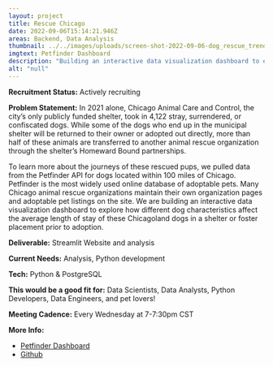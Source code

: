```yaml
---
layout: project
title: Rescue Chicago
date: 2022-09-06T15:14:21.946Z
areas: Backend, Data Analysis
thumbnail: ../../images/uploads/screen-shot-2022-09-06-dog_rescue_trends.png
imgtext: Petfinder Dashboard
description: "Building an interactive data visualization dashboard to explore how different dog characteristics affect the average length of stay."
alt: "null"
---
```

**Recruitment Status:** Actively recruiting

**Problem Statement:** In 2021 alone, Chicago Animal Care and Control, the city’s only publicly funded shelter, took in 4,122 stray, surrendered, or confiscated dogs. While some of the dogs who end up in the municipal shelter will be returned to their owner or adopted out directly, more than half of these animals are transferred to another animal rescue organization through the shelter’s Homeward Bound partnerships. 

To learn more about the journeys of these rescued pups, we pulled data from the Petfinder API for dogs located within 100 miles of Chicago. Petfinder is the most widely used online database of adoptable pets. Many Chicago animal rescue organizations maintain their own organization pages and adoptable pet listings on the site. We are building an interactive data visualization dashboard to explore how different dog characteristics affect the average length of stay of these Chicagoland dogs in a shelter or foster placement prior to adoption.

**Deliverable:** Streamlit Website and analysis

**Current Needs:** Analysis, Python development

**Tech:** Python & PostgreSQL

**This would be a good fit for:** Data Scientists, Data Analysts, Python Developers, Data Engineers, and pet lovers!

**Meeting Cadence:** Every Wednesday at 7-7:30pm CST

**More Info:**

* [Petfinder Dashboard](https://codeforchicago-rescuechi.herokuapp.com/)﻿
* [Github](https://github.com/Code-For-Chicago/Code-for-Chicago-Data-Workgroup/tree/main/projects/rescuechi)